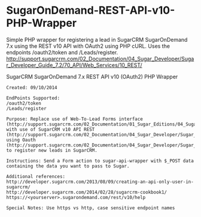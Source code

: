 SugarOnDemand-REST-API-v10-PHP-Wrapper
======================================

Simple PHP wrapper for registering a lead in SugarCRM SugarOnDemand 7.x using the REST v10 API with OAuth2 using PHP cURL. Uses the endpoints /oauth2/token and /Leads/register. http://support.sugarcrm.com/02_Documentation/04_Sugar_Developer/Sugar_Developer_Guide_7.2/70_API/Web_Services/10_REST/

SugarCRM SugarOnDemand 7.x REST API v10 (OAuth2) PHP Wrapper

	Created: 09/10/2014
	
	EndPoints Supported:
	/oauth2/token
	/Leads/register
	
	Purpose: Replace use of Web-To-Lead Forms interface (http://support.sugarcrm.com/02_Documentation/01_Sugar_Editions/04_Sugar_Professional/Sugar_Professional_6.5/Application_Guide/32_Web_To_Lead_Forms/)
	with use of SugarCRM v10 API REST (http://support.sugarcrm.com/02_Documentation/04_Sugar_Developer/Sugar_Developer_Guide_7.2/70_API/Web_Services/10_REST/) using Oauth (http://support.sugarcrm.com/02_Documentation/04_Sugar_Developer/Sugar_Developer_Guide_6.7/02_Application_Framework/Authentication/Oauth/)
	to register new leads in SugarCRM.
	
	Instructions: Send a Form action to sugar-api-wrapper with $_POST data containing the data you want to pass to Sugar. 

	Additional references:
	http://developer.sugarcrm.com/2013/08/09/creating-an-api-only-user-in-sugarcrm/
	http://developer.sugarcrm.com/2014/02/28/sugarcrm-cookbook1/
	https://<yourserver>.sugarondemand.com/rest/v10/help
	
	Special Notes: Use https vs http, case sensitive endpoint names

